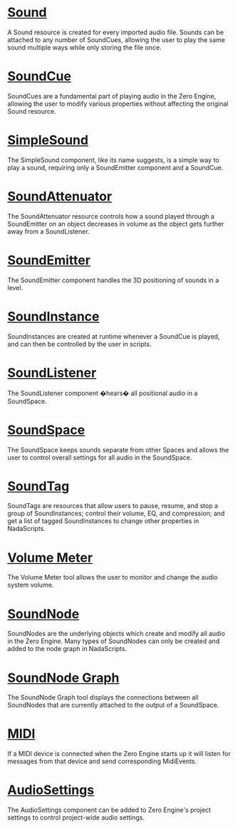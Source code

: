 
 # [Sound ](https://github.com/ZilchEngine/ZilchDocs/blob/master/zero_editor_documentation/zeromanual/audio/sound.markdown)

A Sound resource is created for every imported audio file. Sounds can be attached to any number of SoundCues, allowing the user to play the same sound multiple ways while only storing the file once.

 # [SoundCue ](https://github.com/ZilchEngine/ZilchDocs/blob/master/zero_editor_documentation/zeromanual/audio/soundcue.markdown)

SoundCues are a fundamental part of playing audio in the Zero Engine, allowing the user to modify various properties without affecting the original Sound resource.

 # [SimpleSound ](https://github.com/ZilchEngine/ZilchDocs/blob/master/zero_editor_documentation/zeromanual/audio/simplesound.markdown)

The SimpleSound component, like its name suggests, is a simple way to play a sound, requiring only a SoundEmitter component and a SoundCue.

 # [SoundAttenuator ](https://github.com/ZilchEngine/ZilchDocs/blob/master/zero_editor_documentation/zeromanual/audio/soundattenuator.markdown)

The SoundAttenuator resource controls how a sound played through a SoundEmitter on an object decreases in volume as the object gets further away from a SoundListener.

 # [SoundEmitter ](https://github.com/ZilchEngine/ZilchDocs/blob/master/zero_editor_documentation/zeromanual/audio/soundemitter.markdown)

The SoundEmitter component handles the 3D positioning of sounds in a level. 

 # [SoundInstance ](https://github.com/ZilchEngine/ZilchDocs/blob/master/zero_editor_documentation/zeromanual/audio/soundinstance.markdown)

SoundInstances are created at runtime whenever a SoundCue is played, and can then be controlled by the user in scripts.

 # [SoundListener ](https://github.com/ZilchEngine/ZilchDocs/blob/master/zero_editor_documentation/zeromanual/audio/soundlistener.markdown)

The SoundListener component �hears� all positional audio in a SoundSpace.

 # [SoundSpace ](https://github.com/ZilchEngine/ZilchDocs/blob/master/zero_editor_documentation/zeromanual/audio/soundspace.markdown)

The SoundSpace keeps sounds separate from other Spaces and allows the user to control overall settings for all audio in the SoundSpace.

 # [SoundTag ](https://github.com/ZilchEngine/ZilchDocs/blob/master/zero_editor_documentation/zeromanual/audio/soundtag.markdown)

SoundTags are resources that allow users to pause, resume, and stop a group of SoundInstances; control their volume, EQ, and compression; and get a list of tagged SoundInstances to change other properties in NadaScripts.

 # [Volume Meter ](https://github.com/ZilchEngine/ZilchDocs/blob/master/zero_editor_documentation/zeromanual/audio/volume_meter.markdown)

The Volume Meter tool allows the user to monitor and change the audio system volume. 

 # [SoundNode ](https://github.com/ZilchEngine/ZilchDocs/blob/master/zero_editor_documentation/zeromanual/audio/soundnode.markdown)

SoundNodes are the underlying objects which create and modify all audio in the Zero Engine. Many types of SoundNodes can only be created and added to the node graph in NadaScripts.

 # [SoundNode Graph ](https://github.com/ZilchEngine/ZilchDocs/blob/master/zero_editor_documentation/zeromanual/audio/soundnode_graph.markdown)

The SoundNode Graph tool displays the connections between all SoundNodes that are currently attached to the output of a SoundSpace. 

 # [MIDI ](https://github.com/ZilchEngine/ZilchDocs/blob/master/zero_editor_documentation/zeromanual/audio/midi.markdown)

If a MIDI device is connected when the Zero Engine starts up it will listen for messages from that device and send corresponding MidiEvents. 

 # [AudioSettings ](https://github.com/ZilchEngine/ZilchDocs/blob/master/zero_editor_documentation/zeromanual/audio/audiosettings.markdown)

The AudioSettings component can be added to Zero Engine's project settings to control project-wide audio settings. 

 